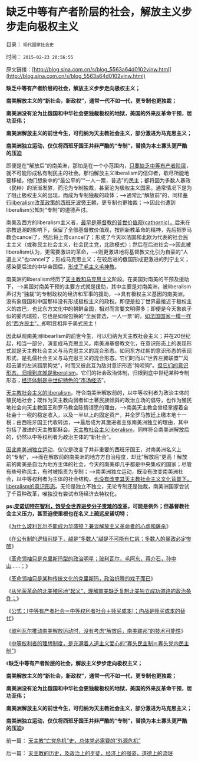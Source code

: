 # 缺乏中等有产者阶层的社会，解放主义步步走向极权主义

目录： `现代国家社会史` 

时间： `2015-02-23 20:56:55` 

原文链接：[http://blog.sina.com.cn/s/blog_5563a64d0102vinw.html](http://blog.sina.com.cn/s/blog_5563a64d0102vinw.html)

**缺乏中等有产者阶层的社会，解放主义步步走向极权主义；**

**南美解放主义的“新社会，新政权”，通常一代不如一代，更专制也更独裁；**

**南美洲没有沦为比俄国和中华社会更独裁极权的地狱，美国的外来反革命干预，居功至伟；**

**南美洲解放主义的前世今生，可归纳为天主教社会主义，部分激进为马克思主义；**

**南美洲独立运动，仅仅将西班牙国王并非严酷的“专制”，替换为本土寡头更严酷的压迫**

即便是在“解放后”的南美洲，那怕是在一个小范围内，[只要缺乏中等有产者阶层](../../../2015/1/6/南美独立缺乏中产者阶层，因而显得革命而具激进性；.md)，就不可能形成私有制民主的社会。那怕解放主义liberalism的信仰者，歇尽所能地要移植，他们想象中的“最公平的”“一人一票，普选”的民主；都将因为多数人暴政（民粹）的渐渐发酵，而沦为专制独裁，甚至沦为极权主义国家。通常情况下是为了阻止极权主义的出现，而成为专制独裁的政体；——>通常比“解放前”的，同样[奉行liberalism改革政策的西班牙波旁王朝](../../../2014/12/25/南北美洲独立运动的截然不同，及托克维尔法则.md)，更专制也更独裁；——>因此也遭到liberalism公知对“专制”的道德声讨。

南美及西方的liberalism主义者，[最早是基督教的普世价值观(cathornic)，](../../../2011/9/2/普世帝国的天下主义.md)后来在宗教退潮的影响下，保留了全部基督教价值观，按照新教革命的精神，先后把罗马教会cancel了，然后将上帝cancel了；形成了今天以法国和北欧为代表的社会民主主义（或称民主社会主义，社会民主党，北欧模式）；然后在后进社会——>因此被liberalism认为，更需要激进的革命，——>则更激进地将基督教文化引为自豪的“人道主义”也cancel了；形成马克思主义；在较后进的俄国形成更激进的列宁主义；感染更后进的中华帝国后，[形成了毛主义毛神教](../../../2008/11/10/爱国，并不是做个廉价愤青喊打喊杀.md)。

南美洲的liberalism经历了[天主教和马克思主义](../../../2012/10/4/马克思主义是翻版基督教的替代性宗教.md)阶段。在美国对南美的干预及援助下，——>美国对南美干预的主要方式就是援助，其中主要是对南美洲，被liberalism声讨为“独裁”的专制政权的经济和军事的援助，——>具有极权主义基因的南美洲，没有象俄国和中国那样没有形成极权主义的政权。即便是拉丁世界最接近于极权主义的古巴，也比东方文化中的朝鲜金国，相对而言要文明得多；即便是今天象疯子似的委内瑞拉，它也是如假包换的“全民普选，一人一票”的，[如法国国家一模一样的“西方民主”，](../../../2011/10/8/马丁神父定律对公有制的恶毒诅咒！.md)却明显相异于美式民主！

因此纵观南美洲libearlism的前世今生，可以归纳为天主教社会主义；并在20世纪起，相当一部分，演变成马克思主义。南美洲基督教文化，在意识形态上的表现形式就是天主教社会主义与马克思主义的混合形态。如同东方红朝的意识形态的表现形式，是孔儒社会主义与马克思主义的混合形态。它们时而以“世界左翼联盟”“风起云涌的左派狐朋狗党”，时而又彼此互为敌对意识形态“狗咬狗”。[但它们的意识形态，归根到底就是liberalism](../../../2014/12/27/南美洲独立是意识形态的煽动，新自由主义的华盛顿共识和变异.md)。它们的社会政治体制，归根到底中世纪某种专制形态；[经济体制是中世纪特色的“市场经济](../../../2014/12/5/“皇帝消费拉动经济增长”是社会主义的国际惯例.md)”。

[天主教社会主义的liberalism](../../../2014/12/6/何种逻辑条件令“政府拉动经济增长”成为暴政？.md)，符合南美洲解放前的，以中等权利者为政治主体的殖民地社会；既作为天主教向弱者如土著民族倾斜的政治立场的倡导，也作为殖民地社会向天主教国王和罗马教会陈情请愿的理由，——>南美天主教会曾经掌握着全社会十一税的稳定收入，以及一半以上的固定资产，并全罗马教廷上缴本地十一税；由西班牙国王代收转运，——>最后成为其激进者主张南美洲独立的理由，其中包括了激进的天主教耶稣会。[天主教社会主义liberalism](../../../2014/11/20/天主教社会主义笼罩下的南美洲.md)，同样符合南美洲解放后的，仍然以中等权利者为政治主体的“新社会”。

[因此南美洲独立运动](../../../2015/1/30/南美独立是滞后的法式大革命，委内瑞拉和反革命的哥伦比亚.md)，仅仅是改变了并非重要的西班牙国王，对南美洲名义上的“专制”，——>而在解放前的南美洲的地方方自治程度，却比“解放后”更高！解放前的南美是自治为地方主体的社会，今天的南美却几乎都是中央集权的国家；尽管有些号称民主，有时被指责为专制；——>南美洲独立运动，既没有改变南美洲社会，以中等权利者为主体的社会结构，[也没有改变其天主教社会主义文化背景下，liberalism的意识形态](../../../2014/11/23/《21世纪的资本论》，测试“形右实左”的试金石.md)。无论是独立不独立，无论专制还是独裁，南美洲国家尝试了千百种改革，唯独没有尝试市场经济去特权化。

**ps:[皮诺切特在智利，饱受全世界进步分子责难的改革](../../../2012/2/17/革命是害怕被澄清的暴力建构，皮诺切特和阿连德.md)，可能是例外；但基督教社会主义压力，甚至迫使里根也在名义上疏远皮诺切特**；

《[为什么玻利瓦尔不能成为华盛顿？兼谈解放主义革命者的心虚和屠杀](http://blog.sina.com.cn/s/blog_5563a64d0102vi4m.html)》

《[在公有制的逻辑前提下，越是“多数人”越是不可能有仁慈；多数人的暴政必定惨酷](../../../2015/2/14/解放主义的革命运动，只是通往奴役之路的恶性循环.md)》

《[革命领袖只是克里斯玛型的政治明星；玻利瓦尔，毛阿东，蒋介石，孙中山](../../../2015/2/16/革命领袖只是克里斯玛型的政治明星.md)……；》

《[革命领袖只是某种传统文化的克里斯玛，政治折腾的戏子而已](../../../2015/2/17/革命领袖只是传统文化的克里斯玛，政治折腾的戏子；而已.md)》

《[从光荣革命的北美殖民地“起义”，理解南美缺乏复制北美独立成功道路的政治条件；](../../../2015/2/18/从光荣革命的北美殖民地。看南美独立的不成熟，及圣马丁.md)》

《[公式：[中等有产者社会＝中等权利者社会＋赎买成本]；内战是赎买成本的替代](../../../2015/2/20/民主进程的“政治负债”，中等权利的赎买，或内战的替代成本.md)》

《[玻利瓦尔推动南美解放运动时，没有考虑“解放后，南美联邦”的技术可能性](../../../2015/2/21/解放主义的革命者，将革命视为“进步的充分条件，进步的终点”.md)》

《[中等权利者的理想制度，是充满着人道主义爱心的“寡头民主制＝寡头党内民主制”](../../../2015/2/22/私有制民主，不是热衷革命的“中等权利者or民粹牛二”的理想制度；.md)》

《**缺乏中等有产者阶层的社会，解放主义步步走向极权主义；**

**南美解放主义的“新社会，新政权”，通常一代不如一代，更专制也更独裁；**

**南美洲没有沦为比俄国和中华社会更独裁极权的地狱，美国的外来反革命干预，居功至伟；**

**南美洲解放主义的前世今生，可归纳为天主教社会主义，部分激进为马克思主义；**

**南美洲独立运动，仅仅将西班牙国王并非严酷的“专制”，替换为本土寡头更严酷的压迫**》

前一篇： [天主教“亡党危机”史，总体党必需要的“外源危机”](../../../2015/2/24/天主教“亡党危机”史，总体党必需要的“外源危机”.md)

后一篇： [天主教的历史，及政治上的歹徒，经济上的强盗，道德上的流氓](../../../2015/2/23/天主教的历史，及政治上的歹徒，经济上的强盗，道德上的流氓.md)

